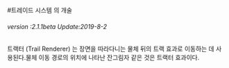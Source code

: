 #트레이드 시스템 의 개술

###### *version :2.1.1beta   Update:2019-8-2*

트랙터 (Trail Renderer) 는 장면을 따라다니는 물체 뒤의 트랙 효과로 이동하는 데 사용된다.물체 이동 경로의 위치에 나타난 잔그림자 같은 것은 트랙터 효과이다.

